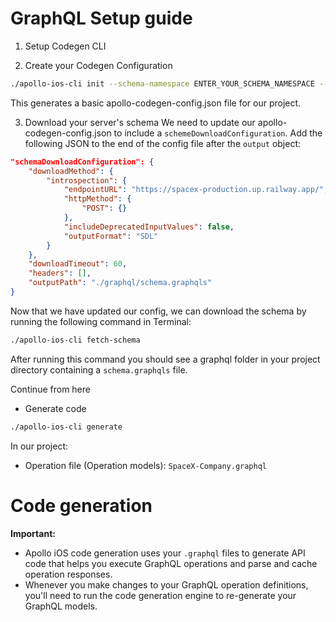 # GraphQL Setup guide

1. Setup Codegen CLI

2. Create your Codegen Configuration
```bash
./apollo-ios-cli init --schema-namespace ENTER_YOUR_SCHEMA_NAMESPACE --module-type swiftPackageManager
```
This generates a basic apollo-codegen-config.json file for our project.

3. Download your server's schema
We need to update our apollo-codegen-config.json to include a `schemeDownloadConfiguration`. Add the following JSON to the end of the config file after the `output` object:
```json
"schemaDownloadConfiguration": {
    "downloadMethod": {
        "introspection": {
            "endpointURL": "https://spacex-production.up.railway.app/",
            "httpMethod": {
                "POST": {}
            },
            "includeDeprecatedInputValues": false,
            "outputFormat": "SDL"
        }
    },
    "downloadTimeout": 60,
    "headers": [],
    "outputPath": "./graphql/schema.graphqls"
}
```
Now that we have updated our config, we can download the schema by running the following command in Terminal:
```bash
./apollo-ios-cli fetch-schema
```
After running this command you should see a graphql folder in your project directory containing a `schema.graphqls` file.




Continue from here



- Generate code
```bash
./apollo-ios-cli generate
```

In our project:
- Operation file (Operation models): `SpaceX-Company.graphql`



# Code generation

**Important:**
- Apollo iOS code generation uses your `.graphql` files to generate API code that helps you execute GraphQL operations and parse and cache operation responses.
- Whenever you make changes to your GraphQL operation definitions, you'll need to run the code generation engine to re-generate your GraphQL models.
